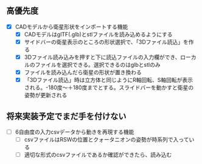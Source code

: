 ## 高優先度
- [x] CADモデルから衛星形状をインポートする機能
  - [x] CADモデルはglTF(.glb)とstlファイルを読み込めるようにする
  - [x] サイドバーの衛星表示のところの形状選択で、「3Dファイル読込」を作る
  - [x] 3Dファイル読み込みを押すと下に読込ファイルの入力欄ができ、ローカルのファイルを選択できる。選択できるのはglbとstlのみ
  - [x] ファイルを読み込んだら衛星の形状が置き換わる
  - [x] 「3Dファイル読込」時は立方体と同じようにR軸回転、S軸回転が表示される。-180度〜＋180度までとする。スライドバーを動かすと衛星の姿勢が更新される

## 将来実装予定でまだ手を付けない
- [ ] 6自由度の入力csvデータから動きを再現する機能
  - [ ] csvファイルはRSWの位置とクォータニオンの姿勢が時系列で入っている
  - [ ] 適切な形式のcsvファイルであるか確認ができたら、読み込む